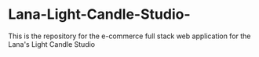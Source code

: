 # Lana-Light-Candle-Studio-
This is the repository for the e-commerce full stack web application for the Lana's Light Candle Studio 
